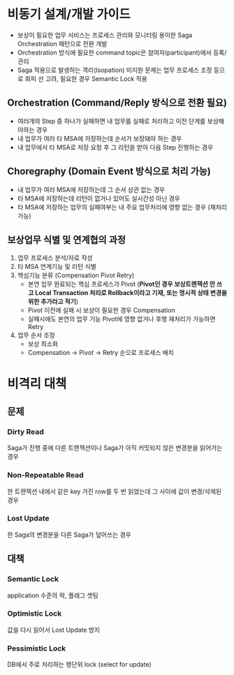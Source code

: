 # 비동기 설계/개발 가이드
- 보상이 필요한 업무 서비스는 프로세스 관리와 모니터링 용이한 Saga Orchestration 패턴으로 전환 개발
- Orchestration 방식에 필요한 command topic은 참여자(participant)에서 등록/관리
- Saga 적용으로 발생하는 격리(Isopation) 미지원 문제는 업무 프로세스 조정 등으로 회피 선 고려, 필요한 경우 Semantic Lock 적용
## Orchestration (Command/Reply 방식으로 전환 필요)
- 여러개의 Step 중 하나가 실패하면 내 업무를 실패로 처리하고 이전 단계를 보상해야하는 경우
- 내 업무가 여러 타 MSA에 저장하는데 순서가 보장돼야 하는 경우
- 내 업무에서 타 MSA로 저장 요청 후 그 리턴을 받아 다음 Step 진행하는 경우
## Choregraphy (Domain Event 방식으로 처리 가능)
- 내 업무가 여러 MSA에 저장하는데 그 순서 상관 없는 경우
- 타 MSA에 저장하는데 리턴이 없거나 있어도 실시간성 아닌 경우
- 타 MSA에 저장하는 업무의 실패여부는 내 주요 업무처리에 영향 없는 경우 (재처리 가능)
## 보상업무 식별 및 연계협의 과정
1. 업무 프로세스 분석/자료 작성
2. 타 MSA 연계기능 및 리턴 식별
3. 핵심기능 분류 (Compensation Pivot Retry)
   - 본연 업무 완료되는 핵심 프로세스가 Pivot (**Pivot인 경우 보상트랜잭션 안 쓰고 Local Transaction 처리로 Rollback이라고 기재, 또는 명시적 상태 변경을 위한 추가라고 적기**)
   - Pivot 이전에 실패 시 보상이 필요한 경우 Compensation 
   - 실패시에도 본연의 업무 기능 Pivot에 영향 없거나 후행 재처리가 가능하면 Retry
4. 업무 순서 조정
   - 보상 최소화
   - Compensation -> Pivot -> Retry 순으로 프로세스 배치
     
# 비격리 대책
## 문제
### Dirty Read
Saga가 진행 중에 다른 트랜잭션이나 Saga가 아직 커밋되지 않은 변경분을 읽어가는 경우
### Non-Repeatable Read
한 트랜잭션 내에서 같은 key 가진 row를 두 번 읽었는데 그 사이에 값이 변경/삭제된 경우
### Lost Update
한 Saga의 변경분을 다른 Saga가 덮어쓰는 경우

## 대책
### Semantic Lock
application 수준의 락, 플래그 셋팅
### Optimistic Lock
값을 다시 읽어서 Lost Update 방지
### Pessimistic Lock
DB에서 주로 처리하는 행단위 lock (select for update)
